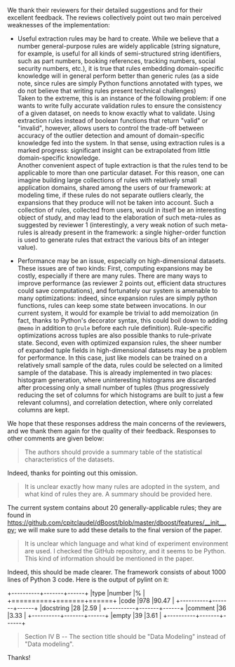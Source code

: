 We thank their reviewers for their detailed suggestions and for their excellent feedback. The reviews collectively point out two main perceived weaknesses of the implementation:

* Useful extraction rules may be hard to create. While we believe that a number general-purpose rules are widely applicable (string signature, for example, is useful for all kinds of semi-structured string identifiers, such as part numbers, booking references, tracking numbers, social security numbers, etc.), it is true that rules embedding domain-specific knowledge will in general perform better than generic rules (as a side note, since rules are simply Python functions annotated with types, we do not believe that writing rules present technical challenges)  
  Taken to the extreme, this is an instance of the following problem: if one wants to write fully accurate validation rules to ensure the consistency of a given dataset, on needs to know exactly what to validate. Using extraction rules instead of boolean functions that return "valid" or "invalid", however, allows users to control the trade-off between accuracy of the outlier detection and amount of domain-specific knowledge fed into the system. In that sense, using extraction rules is a marked progress: significant insight can be extrapolated from little domain-specific knowledge.  
  Another convenient aspect of tuple extraction is that the rules tend to be applicable to more than one particular dataset. For this reason, one can imagine building large collections of rules with relatively small application domains, shared among the users of our framework: at modeling time, if these rules do not separate outliers clearly, the expansions that they produce will not be taken into account. Such a collection of rules, collected from users, would in itself be an interesting object of study, and may lead to the elaboration of such meta-rules as suggested by reviewer 1 (interestingly, a very weak notion of such meta-rules is already present in the framework: a single higher-order function is used to generate rules that extract the various bits of an integer value).

* Performance may be an issue, especially on high-dimensional datasets. These issues are of two kinds:
  First, computing expansions may be costly, especially if there are many rules. There are many ways to improve performance (as reviewer 2 points out, efficient data structures could save computations), and fortunately our system is amenable to many optimizations: indeed, since expansion rules are simply python functions, rules can keep some state between invocations. In our current system, it would for example be trivial to add memoization (in fact, thanks to Python's decorator syntax, this could boil down to adding `@memo` in addition to `@rule` before each rule definition). Rule-specific optimizations across tuples are also possible thanks to rule-private state.
  Second, even with optimized expansion rules, the sheer number of expanded tuple fields in high-dimensional datasets may be a problem for performance. In this case, just like models can be trained on a relatively small sample of the data, rules could be selected on a limited sample of the database. This is already implemented in two places: histogram generation, where uninteresting histograms are discarded after processing only a small number of tuples (thus progressively reducing the set of columns for which histograms are built to just a few relevant columns), and correlation detection, where only correlated columns are kept.

We hope that these responses address the main concerns of the reviewers, and we thank them again for the quality of their feedback. Responses to other comments are given below:

> The authors should provide a summary table of the statistical characteristics of the datasets.

Indeed, thanks for pointing out this omission.

> It is unclear exactly how many rules are adopted in the system, and what kind of rules they are. A summary should be provided here.

The current system contains about 20 generally-applicable rules; they are found in https://github.com/cpitclaudel/dBoost/blob/master/dboost/features/__init__.py; we will make sure to add these details to the final version of the paper.

> It is unclear which language and what kind of experiment environment are used. I checked the GitHub repository, and it seems to be Python. This kind of information should be mentioned in the paper.

Indeed, this should be made clearer. The framework consists of about 1000 lines of Python 3 code. Here is the output of pylint on it:

+----------+-------+------+
|type      |number |%     |
+==========+=======+======+
|code      |978    |90.47 |
+----------+-------+------+
|docstring |28     |2.59  |
+----------+-------+------+
|comment   |36     |3.33  |
+----------+-------+------+
|empty     |39     |3.61  |
+----------+-------+------+

> Section IV B -- The section title should be "Data Modeling" instead of "Data modeling".

Thanks!
